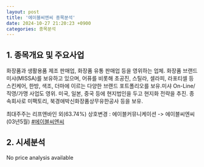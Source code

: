 ```yaml
---
layout: post
title: '에이블씨엔씨 종목분석'
date: 2024-10-27 21:20:23 +0900
categories: 종목분석
---
```


## 1. 종목개요 및 주요사업

화장품과 생활용품 제조 판매업, 화장품 유통 판매업 등을 영위하는 업체. 화장품 브랜드 미샤(MISSA)를 보유하고 있으며, 어퓨를 비롯해 초공진, 스틸라, 셀라피, 라포티셀 등 스킨케어, 한방, 색조, 더마에 이르는 다양한 브랜드 포트폴리오를 보유.미샤 On-Line/직영/가맹 사업도 영위. 미국, 일본, 중국 등에 현지법인을 두고 현지화 전략을 추진. 종속회사로 미팩토리, 북경애박신화장품상무유한공사 등을 보유. 

최대주주는 리프앤바인 외(63.74%) 상호변경 : 에이블커뮤니케이션 -> 에이블씨엔씨(03년5월)
[#에이블씨엔씨](#)

## 2. 시세분석

No price analysis available
